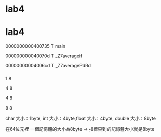 # lab4
# lab4
<p>  0000000000400735 T main 
<p>  000000000040070d T _Z7averageif
<p>  00000000004006cd T _Z7averagePdRd

### 
<p> 1 8
<p> 4 8
<p> 4 8
<p> 8 8
<p> char 大小：1byte, int 大小：4byte,float 大小：4byte, double 大小：8byte
<p> 在64位元裡 一個記憶體的大小為8byte -> 指標只到的記憶體大小就是8byte
